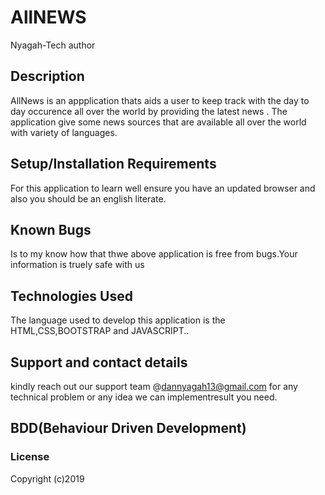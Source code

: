 # AllNEWS
Nyagah-Tech author
## Description
AllNews is an appplication thats aids a user to keep track with the day  to day occurence all over the world by providing the latest news . The application give some news sources that are available all over the world with variety of languages.
## Setup/Installation Requirements
For this application to learn well ensure you have an updated browser and also you should be an english literate.
## Known Bugs
 Is to my know how that thwe above application is free from bugs.Your information is truely safe with us
## Technologies Used
The language used to develop this application is the HTML,CSS,BOOTSTRAP and JAVASCRIPT.. 
## Support and contact details
 kindly reach out our support team @dannyagah13@gmail.com for any technical problem or any idea we can implementresult you need.
## BDD(Behaviour Driven Development)
 
### License

Copyright (c)2019 